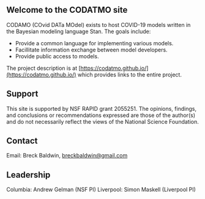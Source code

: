 ## Welcome to the CODATMO site

CODAMO (COvid DATa MOdel) exists to host COVID-19 models written in the Bayesian modeling language Stan. The goals include:
- Provide a common language for implementing various models.
- Facillitate information exchange between model developers.
- Provide public access to models.

The project description is at [https://codatmo.github.io/](https://codatmo.github.io/) which provides links to the entire project. 

## Support

This site is supported by NSF RAPID grant 2055251. The opinions, findings, and conclusions or recommendations expressed are those of the author(s) and do not necessarily reflect the views of the National Science Foundation.

## Contact

Email: Breck Baldwin, breckbaldwin@gmail.com 

## Leadership

Columbia: Andrew Gelman (NSF PI)
Liverpool: Simon Maskell (Liverpool PI)


